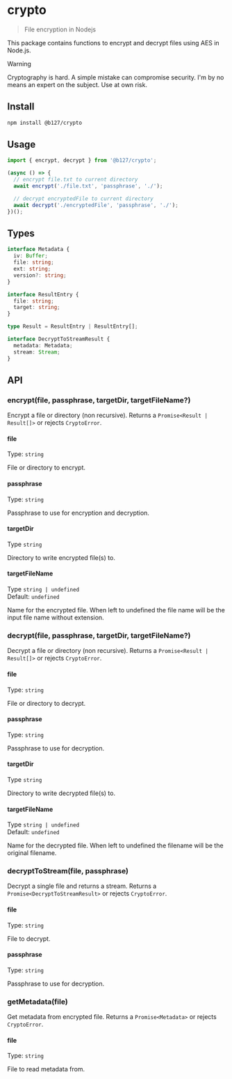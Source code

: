 # crypto

> File encryption in Nodejs

This package contains functions to encrypt and decrypt files using AES in Node.js.

> [!WARNING]
> Cryptography is hard. A simple mistake can compromise security. I'm by no means an expert on the subject. Use at own risk.

## Install

```bash
npm install @b127/crypto
```

## Usage

```ts
import { encrypt, decrypt } from '@b127/crypto';

(async () => {
  // encrypt file.txt to current directory
  await encrypt('./file.txt', 'passphrase', './');

  // decrypt encryptedFile to current directory
  await decrypt('./encryptedFile', 'passphrase', './');
})();
```

## Types

```ts
interface Metadata {
  iv: Buffer;
  file: string;
  ext: string;
  version?: string;
}

interface ResultEntry {
  file: string;
  target: string;
}

type Result = ResultEntry | ResultEntry[];

interface DecryptToStreamResult {
  metadata: Metadata;
  stream: Stream;
}
```

## API

### encrypt(file, passphrase, targetDir, targetFileName?)

Encrypt a file or directory (non recursive). Returns a `Promise<Result | Result[]>` or rejects `CryptoError`.

#### file

Type: `string`

File or directory to encrypt.

#### passphrase

Type: `string`

Passphrase to use for encryption and decryption.

#### targetDir

Type `string`

Directory to write encrypted file(s) to.

#### targetFileName

Type `string | undefined`\
Default: `undefined`

Name for the encrypted file. When left to undefined the file name will be the input file name without extension.

### decrypt(file, passphrase, targetDir, targetFileName?)

Decrypt a file or directory (non recursive). Returns a `Promise<Result | Result[]>` or rejects `CryptoError`.

#### file

Type: `string`

File or directory to decrypt.

#### passphrase

Type: `string`

Passphrase to use for decryption.

#### targetDir

Type `string`

Directory to write decrypted file(s) to.

#### targetFileName

Type `string | undefined`\
Default: `undefined`

Name for the decrypted file. When left to undefined the filename will be the original filename.

### decryptToStream(file, passphrase)

Decrypt a single file and returns a stream. Returns a `Promise<DecryptToStreamResult>` or rejects `CryptoError`.

#### file

Type: `string`

File to decrypt.

#### passphrase

Type: `string`

Passphrase to use for decryption.

### getMetadata(file)

Get metadata from encrypted file. Returns a `Promise<Metadata>` or rejects `CryptoError`.

#### file

Type: `string`

File to read metadata from.
